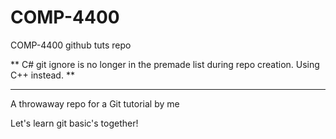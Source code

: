 # COMP-4400
COMP-4400 github tuts repo

** C# git ignore is no longer in the premade list during repo creation.  Using C++ instead. **

*****************************

A throwaway repo for a Git tutorial by me

Let's learn git basic's together!